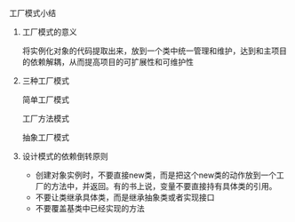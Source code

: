 工厂模式小结

1. 工厂模式的意义

   将实例化对象的代码提取出来，放到一个类中统一管理和维护，达到和主项目的依赖解耦，从而提高项目的可扩展性和可维护性

2. 三种工厂模式

   简单工厂模式

   工厂方法模式

   抽象工厂模式

3. 设计模式的依赖倒转原则

   + 创建对象实例时，不要直接new类，而是把这个new类的动作放到一个工厂的方法中，并返回。有的书上说，变量不要直接持有具体类的引用。
   + 不要让类继承具体类，而是继承抽象类或者实现接口
   + 不要覆盖基类中已经实现的方法